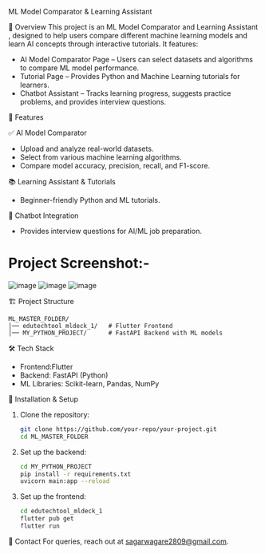 ML Model Comparator & Learning Assistant

📌 Overview
This project is an ML Model Comparator and Learning Assistant , designed to help users compare different machine learning models and learn AI concepts through interactive tutorials. It features:

- AI Model Comparator Page – Users can select datasets and algorithms to compare ML model performance.
- Tutorial Page – Provides Python and Machine Learning tutorials for learners.
- Chatbot Assistant – Tracks learning progress, suggests practice problems, and provides interview questions.

 🚀 Features

 ✅ AI Model Comparator
- Upload and analyze real-world datasets.
- Select from various machine learning algorithms.
- Compare model accuracy, precision, recall, and F1-score.

📚 Learning Assistant & Tutorials
- Beginner-friendly Python and ML tutorials.

💬 Chatbot Integration
- Provides interview questions for AI/ML job preparation.

# Project Screenshot:-
![image](https://github.com/user-attachments/assets/4b3352e1-e791-4187-ae59-6ddc289a6653)
![image](https://github.com/user-attachments/assets/f46f8d5c-309a-4d49-8ac3-230f1829019e)
![image](https://github.com/user-attachments/assets/aeb017b4-5030-46f4-8d2c-da417806c983)

🏗️ Project Structure
```
ML_MASTER_FOLDER/
│── edutechtool_mldeck_1/   # Flutter Frontend
│── MY_PYTHON_PROJECT/      # FastAPI Backend with ML models
```

🛠️ Tech Stack
- Frontend:Flutter
- Backend: FastAPI (Python)
- ML Libraries: Scikit-learn, Pandas, NumPy

🔧 Installation & Setup
1. Clone the repository:
   ```sh
   git clone https://github.com/your-repo/your-project.git
   cd ML_MASTER_FOLDER
   ```

2. Set up the backend:
   ```sh
   cd MY_PYTHON_PROJECT
   pip install -r requirements.txt
   uvicorn main:app --reload
   ```

3. Set up the frontend:
   ```sh
   cd edutechtool_mldeck_1
   flutter pub get
   flutter run
   ```

📧 Contact
For queries, reach out at sagarwagare2809@gmail.com.

